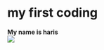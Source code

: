 <!doctype html>
<html>
  <body>
    <p><h1>my first coding</h1><strong>My name is haris</strong><br>
    <img src="https://images.app.goo.gl/m2afTrW3gJrHs4WLA"></p>
  </body>
</html>
